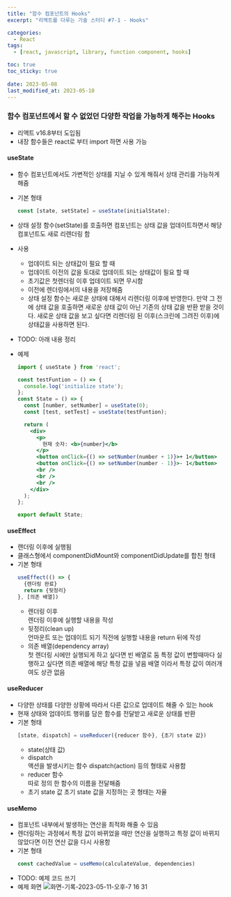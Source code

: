 ```yaml
---
title: "함수 컴포넌트의 Hooks"
excerpt: "리액트를 다루는 기술 스터디 #7-1 - Hooks"

categories:
  - React
tags:
  - [react, javascript, library, function component, hooks]

toc: true
toc_sticky: true
 
date: 2023-05-08
last_modified_at: 2023-05-10
---
```


### 함수 컴포넌트에서 할 수 없었던 다양한 작업을 가능하게 해주는 Hooks
- 리액트 v16.8부터 도입됨
- 내장 함수들은 react로 부터 import 하면 사용 가능

#### useState
- 함수 컴포넌트에서도 가변적인 상태를 지닐 수 있게 해줘서 상태 관리를 가능하게 해줌
- 기본 형태
  ```js
  const [state, setState] = useState(initialState);
  ```
- 상태 설정 함수(setState)를 호출하면 컴포넌트는 상태 값을 업데이트하면서 해당 컴포넌트도 새로 리렌더링 함
- 사용
  - 업데이트 되는 상태값이 필요 할 때
  - 업데이트 이전의 값을 토대로 업데이트 되는 상태값이 필요 할 때
  - 초기값은 첫렌더링 이후 업데이트 되면 무시함
  - 이전에 렌더링에서의 내용을 저장해줌
  - 상태 설정 함수는 새로운 상태에 대해서 리렌더링 이후에 반영한다. 만약 그 전에 상태 값을 호출하면 새로운 상태 값이 아닌 기존의 상태 값을 반환 받을 것이다. 새로운 상태 값을 보고 싶다면 리렌더링 된 이후(스크린에 그려진 이후)에 상태값을 사용하면 된다.

- TODO: 아래 내용 정리
  <!-- Updating state based on the previous state 
  Suppose the age is 42. This handler calls setAge(age + 1) three times:

    ```js
    function handleClick() {
      setAge(age + 1); // setAge(42 + 1)
      setAge(age + 1); // setAge(42 + 1)
      setAge(age + 1); // setAge(42 + 1)
    }
    ```
  However, after one click, age will only be 43 rather than 45! This is because calling the set function does not update the age state variable in the already running code. So each setAge(age + 1) call becomes setAge(43).

  To solve this problem, you may pass an updater function to setAge instead of the next state:
    ```js
    function handleClick() {
      setAge(a => a + 1); // setAge(42 => 43)
      setAge(a => a + 1); // setAge(43 => 44)
      setAge(a => a + 1); // setAge(44 => 45)
    }
    ```

  Here, a => a + 1 is your updater function. It takes the pending state and calculates the next state from it.

  React puts your updater functions in a queue. Then, during the next render, it will call them in the same order:

  a => a + 1 will receive 42 as the pending state and return 43 as the next state.
  a => a + 1 will receive 43 as the pending state and return 44 as the next state.
  a => a + 1 will receive 44 as the pending state and return 45 as the next state.
  There are no other queued updates, so React will store 45 as the current state in the end.

  By convention, it’s common to name the pending state argument for the first letter of the state variable name, like a for age. However, you may also call it like prevAge or something else that you find clearer.

  React may call your updaters twice in development to verify that they are pure. -->

- 예제
  ```jsx
  import { useState } from 'react';

  const testFuntion = () => {
    console.log('initialize state');
  };
  const State = () => {
    const [number, setNumber] = useState(0);
    const [test, setTest] = useState(testFuntion);

    return (
      <div>
        <p>
          현재 숫자: <b>{number}</b>
        </p>
        <button onClick={() => setNumber(number + 1)}>+ 1</button>
        <button onClick={() => setNumber(number - 1)}>- 1</button>
        <br />
        <br />
        <br />
      </div>
    );
  };

  export default State;
  ```

#### useEffect
- 랜더링 이후에 실행됨
- 클래스형에서 componentDidMount와 componentDidUpdate를 합친 형태
- 기본 형태
  ```js
  useEffect(() => {
    {렌더링 완료}
    return {뒷정리}
  }, [의존 배열])
  ```
  - 렌더링 이후    
    렌더링 이후에 실행할 내용을 작성
  - 뒷정리(clean up)     
    언마운트 또는 업데이트 되기 직전에 실행할 내용을 return 뒤에 작성
  - 의존 배열(dependency array)    
    첫 렌더링 시에만 실행되게 하고 싶다면 빈 배열로 둠
    특정 값이 변할때마다 실행하고 싶다면 의존 배열에 해당 특정 값을 넣음
    배열 이라서 특정 값이 여러개여도 상관 없음

#### useReducer
- 다양한 상태를 다양한 상황에 따라서 다른 값으로 업데이트 해줄 수 있는 hook
- 현재 상태와 업데이트 행위를 담은 함수를 전달받고 새로운 상태를 반환
- 기본 형태
  ```js
  [state, dispatch] = useReducer({reducer 함수}, {초기 state 값})
  ```
  - state(상태 값)
  - dispatch    
    액션을 발생시키는 함수
    dispatch(action) 등의 형태로 사용함
  - reducer 함수     
    따로 정의 한 함수의 이름을 전달해줌
  - 초기 state 값
    초기 state 값을 지정하는 곳
    형태는 자율

#### useMemo
- 컴포넌트 내부에서 발생하는 연산을 최적화 해줄 수 있음
- 렌더링하는 과정에서 특정 값이 바뀌었을 때만 연산을 실행하고 특정 값이 바뀌지 않았다면 이전 연산 값을 다시 사용함
- 기본 형태
  ```js
  const cachedValue = useMemo(calculateValue, dependencies)
  ```
- TODO: 예제 코드 쓰기
- 예제 화면
  ![화면-기록-2023-05-11-오후-7 16 31](https://github.com/sunmerrr/sunmerrr.github.io/assets/65106740/7e4184bb-ea74-400d-80e6-6bb3f9a2ef38)

